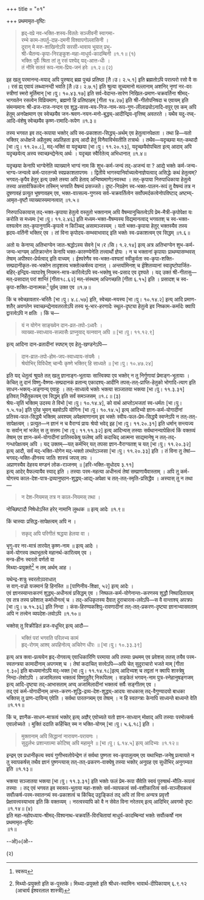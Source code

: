 +++
title = "०१"

+++
प्रथमामृत-वृष्टिः

> हृद्-वप्रे नव-भक्ति-शस्य-विततेः सञ्जीवनी स्वागमा-  
> रम्भे काम-तपर्तु-दाह-दमनी विश्वापगोल्लासिनी ।  
> दूरान् मे मरु-शाखिनोऽपि सरसी-भावाय भूयात् प्रभु-  
> श्री-चैतन्य-कृपा-निरङ्कुश-महा-माधुर्य-कादम्बिनी ॥१.१॥ (१)  
> भक्तिः पूर्वैः श्रिता तां तु रसं पश्येद् यद्-आत्त-धीः ।  
> तं नौमि सततं रूप-नाम-प्रिय-जनं हरेः ॥१.२॥ (२)

इह खलु परमानन्द-मयाद् अपि पुरुषाद् ब्रह्म पुच्छं प्रतिष्ठा [तै।उ। २.५.१] इति ब्रह्मतोऽपि परात्परो रसो वै सः । रसं ह्य् एवायं लब्ध्वानन्दी भवति [तै।उ। २.७.१] इति श्रुत्या सूच्यमानो मल्लानाम् अशनिर् नृणां नर-वरः स्त्रीणां स्मरो मूर्तिमान् [भा।पु। १०.४३.१७] इति सर्व-वेदान्त-सारेण निखिल-प्रमाण-चक्रवर्तिना श्रीमद्-भागवतेन रसत्वेन विव्रियमाणः, ब्रह्मणो हि प्रतिष्ठाहम् [गीता १४.२७] इति श्री-गीतोपनिषदा च एवायम् इति संमन्यमानः श्री-व्रज-राज-नन्दन एव शुद्ध-सत्त्व-मय-निज-नाम-रूप-गुण-लीलाढ्योऽनादि-वपुर् एव कम् अपि हेतुम् अनपेक्षमाण एव स्वेच्छयैव जन-श्रवण-नयन-मनो-बुद्ध्य्-आदीन्द्रिय-वृत्तिष्व् अवतरते । यथैव यदु-रघ्व्-आदि-वंशेषु स्वेच्छयैव कृष्ण-रामादि-रूपेण ॥१.३॥

तस्य भगवत इव तद्-रूपाया भक्तेर् अपि स्व-प्रकाशता-सिद्ध्य्-अर्थम् एव हेतुत्वानपेक्षता । तथा हि—यतो भक्तिर् अधोक्षजे अहैतुक्य् अप्रतिहता इत्य् आदौ हेतुं विनैवाविर्भवतीति तत्रार्थः । तथैव—यदृच्छया मत्-कथादौ [भा।पु। ११.२०.८], मद्-भक्तिं वा यदृच्छया [भा।पु। ११.२०.१३], यदृच्छयैवोपचिता इत्य् आदाव् अपि यदृच्छयेत्य् अस्य स्वाच्छन्द्येनेत्य् अर्थः । यदृच्छा स्वैरितेत्य् अभिधानात् ॥१.४॥

यदृच्छया केनापि भाग्येनेति व्याख्याने भाग्यं नाम किं शुभ-कर्म-जन्यं तद्-अजन्यं वा ? आद्ये भक्तेः कर्म-जन्य-भाग्य-जन्यत्वे कर्म-पारतन्त्र्ये स्वप्रकाशतापगमः । द्वितीये भागस्यानिर्वाच्यत्वेनाज्ञेयत्वाद् असिद्धेः कथं हेतुत्वम्? भगवत्-कृपैव हेतुर् इत्य् उक्ते तस्या अपि हेताव् अन्विष्यमाणेऽनवस्था । तत्-कृपाया निरुपाधिकाया हेतुत्वे तस्या असार्वत्रिकत्वेन तस्मिन् भगवति वैषम्यं प्रसज्जते। दुष्ट-निग्रहेण स्व-भक्त-पालन-रूपं तु वैषम्यं तत्र न दूषणावहं प्रत्युत भूषणावहम् एव, भक्त-वात्सल्य-गुणस्य सर्व-चक्रवर्तित्वेन सर्वोपमर्दकत्वेनोपविष्टाद् अष्टम्य्-आमृत-वृष्टौ व्याख्यास्यमानत्वात् ॥१.५॥

निरुपाधिकायास् तद्-भक्त-कृपाया हेतुत्वे वस्तुतो भक्तानाम् अपि वैषम्यानुचितत्वेऽपि प्रेम-मैत्री-कृपोपेक्षा यः करोति स मध्यमः [भा।पु। ११.२.४६] इति मध्यम-भक्त-वैषम्यस्य विद्यमानत्वाद् भगवतश् च स्व-भक्त-वश्यत्वेन तत्-कृपानुगामि-कृपत्वे न किञ्चिद् असामञ्जस्यम् । यतो भक्त-कृपाया हेतुर् भक्तस्यैव तस्य हृदय-वर्तिनी भक्तिर् एव । तां विना कृपोदय-सम्भवाभावाद् इति भक्तेः स्व-प्रकाशत्वम् एव सिद्धम् ॥१.६॥

अतो यः केनाप्य् अतिभाग्येन जात-श्रद्धोऽस्य सेवने [भ।र।सि। १.२.१४] इत्य् अत्र अतिभाग्येन शुभ-कर्म-जन्य-भाग्यम् अतिक्रान्तेन केनापि भक्त-कारुण्येनेति तत्त्वार्थो ज्ञेयः । न च भक्तानां कृपायाः प्राथम्यासम्भवस् तेषाम् अपीश्वर-प्रेर्यत्वाद् इति वाच्यम् । ईश्वरेणैव स्व-भक्त-वश्यतां स्वीकुर्वता स्व-कृपा-शक्ति-सम्प्रदानीकृत-स्व-भक्तेन तादृशस्य भक्तोत्कर्षस्य दानात् । अन्तर्यामिनश् च ईशितव्यानां स्वादृष्टोपार्जित-बहिर्-इन्द्रिय-व्यापारेषु नियमन-मात्र-कारित्वेऽपि स्व-भक्तेषु स्व-प्रसाद एव दृश्यते । यद् उक्तं श्री-गीतासु—मत्-प्रसादात् परां शान्तिं [गीता१८.६२] मत्-संस्थाम् अधिगच्छति [गीता ६.१५] इति । प्रसादश् च स्व-कृपा-शक्ति-दानात्मकः[^१] पूर्वम् उक्त एव ॥१.७॥

[^१]:
     स्वरूप

किं च स्वेच्छावतार-चरितैः [भा।पु। ४.८.५७] इति, स्वेच्छा-मयस्य [भा।पु। १०.१४.२] इत्य् आदि प्रमाण-शतैर् अवगतेन स्वाच्छन्द्येनावतरतोऽपि तस्य भू-भार-हरणादेः स्थूल-दृष्ट्या हेतुत्वे इव निष्काम-कर्मादेः क्वापि द्वारत्वेऽपि न क्षतिः । किं च—

> यं न योगेन साङ्ख्येन दान-व्रत-तपो-ऽध्वरैः ।  
> व्याख्या-स्वाध्याय-सन्न्यासैः प्राप्नुयाद् यत्नवान् अपि ॥ [भा।पु। ११.१२.९]

इत्य् आदिना दान-व्रतादीनां स्पष्टम् एव हेतु-खण्डनेऽपि—

> दान-व्रात-तपो-होम-जप-स्वाध्याय-संयमैः ।  
> श्रेयोभिर् विविधैश् चान्यैः कृष्णे भक्तिर् हि साध्यते ॥ [भा।पु। १०.४७.२४]

इति यद् धेतुत्वं श्रूयते तत् खलु ज्ञानाङ्ग-भूतायाः सात्त्विक्या एव भक्तेर् न तु निर्गुणायां प्रेमाङ्ग-भूतायाः । केचित् तु दानं विष्णु-वैष्णव-सम्प्रदानकं व्रतान्य् एकादश्य्-आदीनि तपस्-तत्-प्राप्ति-हेतुको भोगादि-त्याग इति साधन-भक्त्य्-अङ्गान्य् एवाहुः । तत्-साध्यत्वे भक्तेः भक्त्या सञ्जातया भक्त्या [भा।पु। ११.३.३१] इतिवत् निर्हेतुकत्वम् एव सिद्धम् इति सर्वं समञ्जसम् ॥१.८॥ (३)  
श्रेयः-सृतिं भक्तिम् उदस्य ते विभो [भा।पु। १०.१४.४], को वार्थ आप्तोऽभजतां स्व-धर्मतः [भा।पु। १.५.१७] इति पुरेह भूमन् बहवोऽपि योगिनः [भा।पु। १०.१४.५] इत्य् आदिभ्यो ज्ञान-कर्म-योगादीनां प्रतिस्व-फल-सिद्ध्यै भक्तिम् अवश्यम् अपेक्षमाणानाम् इव भक्तेः स्वीय-फल-प्रेम-सिद्ध्यै स्वप्नेऽपि न तत्-तत्-सापेक्षत्वम् । प्रत्युत—न ज्ञानं न च वैराग्यं प्रायः श्रेयो भवेद् इह [भा।पु। ११.२०.३१] इति धर्मान् सन्त्यज्य यः सर्वान् मां भजेत् स तु सत्तमः [भा।पु। ११.११.३२] इत्य् आदिभ्यस् तस्याः सर्वथानन्यापेक्षित्वं किं वक्तव्यं तेषाम् एव ज्ञान-कर्म-योगादीनां प्रातिस्वकेषु फलेष्व् अपि कदाचिद् आत्मना साद्यमानेषु न तत्-तद्-गन्धापेक्षत्वम् अपि । यद् उक्तम्—यत् कर्मभिर् यत् तपसा ज्ञान-वैराग्यतश् च यत् [भा।पु। ११.२०.३२] इत्य् आदौ, सर्वं मद्-भक्ति-योगेन मद्-भक्तो लभतेऽञ्जसा [भा।पु। ११.२०.३३] इति । तं विना तु तेषां—  
भगवद्-भक्ति-हीनस्य जातिः शास्त्रं जपस् तपः ।  
अप्राणस्यैव देहस्य मण्डनं लोक-रञ्जनम् ॥ [हरि-भक्ति-सुधोदय ३.११]  
इत्य् आदेर् वैफल्यायैव स्याद् इति । तस्याः परम-महत्या अधीनत्वं तेषां सम्प्राणायैवास्ताम् । अपि तु कर्म-योगस्य काल-देश-पात्र-द्रव्यानुष्ठान-शुद्ध्य्-आद्य्-अपेक्षा च तत्-तत्-स्मृति-प्रसिद्धैव । अस्यास् तु न तथा—

> न देश-नियमस् तत्र न काल-नियमस् तथा ।

नोच्छिष्टादौ निषेधोऽस्ति हरेर् नामानि लुब्धक ॥ इत्य् आदेः ॥१.९॥

किं चास्याः प्रसिद्ध-सापेक्षत्वम् अपि न ।

> सकृद् अपि परिगीतं श्रद्धया हेलया वा ।

भृगु-वर नर-मात्रं तारयेत् कृष्ण-नाम ॥ इत्य् आदेः ।  
कर्म-योगस्य तथाभूतत्वे महानर्थ-कारित्वम् एव ।  
मन्त्र-हीनः स्वरतो वर्णतो वा  
मिथ्या-प्रयुक्तो[^२] न तम् अर्थम् आह ।

[^२]:
     मिथ्यो-प्रयुक्तो इति क-पुस्तके। मिथ्या-प्रयुक्तो इति श्रीधर-स्वामिनः भावार्थ-दीपिकायाम् ६.९.१२ (आचार्य ईश्वरलाल शास्त्री)

यथेन्द्र-शत्रुः स्वरतोऽपराधात्  
स वाग्-वज्रो यजमानं हि हिनस्ति ॥ [पाणिनीय-शिक्षा, ५२] इत्य् आदेः ।  
एवं ज्ञानस्यान्तःकरणं शुद्ध्य्-अधीनत्वं प्रसिद्धम् एव । निष्फल-कर्म-योगेनान्तः-करणस्य शुद्धौ निष्पादितायाम् एव तत्र तस्य प्रवेशात् कर्माधीनत्व्ं च । तद्-अधिकृतस्य दैवात् दुराचारत्व-लवेऽपि—स वै वान्ताश्य् अपत्रपः [भा।पु। ७.१५.३६] इति निन्दा । कंस-हिरण्यकशिपु-रावणादीनां तत्-तत्-प्रकरण-दृष्ट्या ज्ञानाभ्यासवताम् अपि न तत्त्वेन व्यपदेश-लवोऽपि ॥१.१०॥

भक्तेस् तु विक्रीडितं व्रज-वधूभिर् इत्य् आदौ—

> भक्तिं परां भगवति परिलभ्य कामं   
> हृद्-रोगम् आश्व् अपहिनोत्य् अचिरेण धीरः ॥ [भा।पु। १०.३३.३९]

इत्य् अत्र क्त्वा-प्रत्ययेन हृद्-रोगवत्य् एवाधिकारिणि परमाया अपि तस्याः प्रथमम् एव प्रवेशस् ततस् तयैव परम-स्वतन्त्रया कामादीनाम् अपगमश् च । तेषां कदाचित् सत्त्वेऽपि—अपि चेत् सुदुराचारो भजते माम् [गीता ९.३०] इति बाध्यमानोऽपि मद्-भक्त [भा।पु। ११.१४.१८]इत्य् आदिभ्यश् च तद्वतां न क्वापि शास्त्रेषु निन्दा-लेशोऽपि । अजामिलस्य भक्तत्वं विष्णुदूतैर् निरूपितम् । सङ्केतं भगवन्-नाम पुत्र-स्नेहानुषङ्गजम् इत्य् आदि-दृष्ट्या तद्-आभासताम् अप्य् अजामिलादीनां भक्तत्वं सर्वैः सङ्गीतम् एव ।  
तद् एवं कर्म-योगादीनाम् अन्तः-करण-शुद्धि-द्रव्य-देश-शुद्ध्य्-आदयः साधकास् तद्-वैगुण्यादयो बाधका भक्तिस् तु प्राण-दायिन्य् एवेति । सर्वथा पारतन्त्र्यम् एव तेषाम् । न हि स्वतन्त्राः केनापि साध्यन्ते बाध्यन्ते वेति ॥१.११॥

किं च, ज्ञानैक-साधन-मात्रत्वं भक्तेर् इत्य् अज्ञैर् एवोच्यते यतो ज्ञान-साध्यान् मोक्षाद् अपि तस्याः परमोत्कर्षः एवालोच्यते । मुक्तिं ददाति कर्हिचित् स्म न भक्ति-योगम् [भा।पु। ५.६.१८] इति ।

> मुक्तानाम् अपि सिद्धानां नारायण-परायणः ।  
> सुदुर्लभः प्रशान्तात्मा कोटिष्व् अपि महामुने ॥ [भा।पु। ६.१४.५] इत्य् आदिभ्यः ॥१.१२॥

इन्द्रम् एव प्रधानीकृत्य स्वयं गुणीभवतोपेन्द्रेण तं सर्वथा पुष्णता स्व-कृपालुत्वम् एव यथाभिज्ञ-जनेषु प्रत्यायते न तु स्वापकर्षस् तथैव ज्ञानं पुष्णन्त्यास् तत्-तत्-प्रकरण-वाक्येषु तस्या भक्तेर् अनुग्रह एव सुधीभिर् अनुगम्यत इति ॥१.१३॥

भक्त्या सञ्जातया भक्त्या [भा।पु। ११.३.३१] इति भक्तेः फलं प्रेम-रूपा सैवेति स्वयं पुरुषार्थ-मौलि-रूपत्वं तस्याः । तद् एवं भगवत इव स्वरूप-भूताया महा-शक्तेः सर्व-व्यापकत्वं सर्व-वशीकारित्वं सर्व-सञ्जीवकत्वं सर्वोत्कर्ष-परम-स्वातन्त्र्यं स्व-प्रकाशत्वं च किंचिद् उट्टङ्कितं तद् अपि तां विना अन्यत्र प्रवृत्तौ प्रेक्षावत्त्वस्याभाव इति किं वक्तव्यम् । नरत्वस्यापि को वै न सेवेत विना नरेतरम् इत्य् आदिभिर् अवगमो दृष्टः ॥१.१४॥ (४)  
इति महा-महोपध्याय-श्रीमद्-विश्वनाथ-चक्रवर्ति-विरचितायां माधुर्य-कादम्बिन्यां भक्तेः सर्वोत्कर्षो नाम प्रथमामृत-वृष्टिः  
॥१॥

--ओ)०(ओ--

(२)
